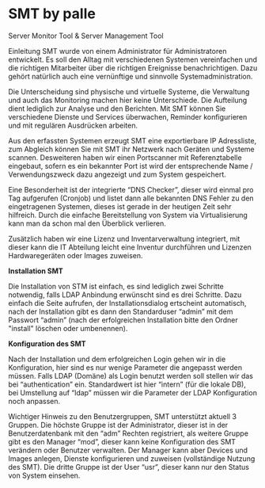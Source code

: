 # SMT by palle

Server Monitor Tool & Server Management Tool

Einleitung
SMT wurde von einem Administrator für Administratoren entwickelt. Es soll den Alltag mit verschiedenen Systemen vereinfachen und die richtigen Mitarbeiter über die richtigen Ereignisse benachrichtigen. Dazu gehört natürlich auch eine vernünftige und sinnvolle Systemadministration.

Die Unterscheidung sind physische und virtuelle Systeme, die Verwaltung und auch das Monitoring machen hier keine Unterschiede. Die Aufteilung dient lediglich zur Analyse und den Berichten. Mit SMT können Sie verschiedene Dienste und Services überwachen, Reminder konfigurieren und mit regulären Ausdrücken arbeiten.

Aus den erfassten Systemen erzeugt SMT eine exportierbare IP Adressliste, zum Abgleich können Sie mit SMT ihr Netzwerk nach Geräten und Systeme scannen. Desweiteren haben wir einen Portscanner mit Referenztabelle eingebaut, sofern es ein bekannter Port ist wird der entsprechende Name / Verwendungszweck dazu angezeigt und zum System gespeichert.

Eine Besonderheit ist der integrierte “DNS Checker”, dieser wird einmal pro Tag aufgerufen (Cronjob) und listet dann alle bekannten DNS Fehler zu den eingetragenen Systemen, dieses ist gerade in der heutigen Zeit sehr hilfreich. Durch die einfache Bereitstellung von System via Virtualisierung kann man da schon mal den Überblick verlieren.

Zusätzlich haben wir eine Lizenz und Inventarverwaltung integriert, mit dieser kann die IT Abteilung leicht eine Inventur durchführen und Lizenzen Hardwaregeräten oder Images zuweisen.

**Installation SMT**

Die Installation von STM ist einfach, es sind lediglich zwei Schritte notwendig, falls LDAP Anbindung erwünscht sind es drei Schritte. Dazu einfach die Seite aufrufen, der Installationsdialog ertscheint automatisch, nach der Installation gibt es dann den Standarduser “admin” mit dem Passwort “admin” (nach der erfolgreichen Installation bitte den Ordner "install" löschen oder umbenennen).

**Konfiguration des SMT**

Nach der Installation und dem erfolgreichen Login gehen wir in die Konfiguration, hier sind es nur wenige Parameter die angepasst werden müssen. Falls LDAP (Domäne) als Login benutzt werden soll stellen wir das bei “authentication” ein. Standardwert ist hier “intern” (für die lokale DB), bei Umstellung auf “ldap” müssen wir die Parameter der LDAP Konfiguration noch anpassen.

Wichtiger Hinweis zu den Benutzergruppen, SMT unterstützt aktuell 3 Gruppen. Die höchste Gruppe ist der Administrator, dieser ist in der Benutzerdatenbank mit den “adm” Rechten registriert, als weitere Gruppe gibt es den Manager “mod”, dieser kann keine Konfiguration des SMT verändern oder Benutzer verwalten. Der Manager kann aber Devices und Images anlegen, Dienste konfigurieren und zuweisen (vollständige Nutzung des SMT). Die dritte Gruppe ist der User “usr”, dieser kann nur den Status von System einsehen.